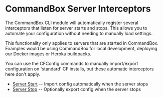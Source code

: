 # CommandBox Server Interceptors

The CommandBox CLI module will automatically register several interceptors that listen for server starts and stops.  This allows you to automate your configuration without needing to manually load settings.

This functionality only applies to servers that are started in CommandBox.  Examples would be using CommandBox for local development, deploying our Docker images or Heroku buildpacks.

You can use the CFConfig commands to manually import/export configuration on 'standard' CF installs, but these automatic interceptors here don't apply.  

* [Server Start](/using-the-cli/server-interceptors/server-start.md) -- Import config automatically when the server stops
* [Server Stop](/using-the-cli/server-interceptors/server-stop.md) -- Optionally export config when the server stops